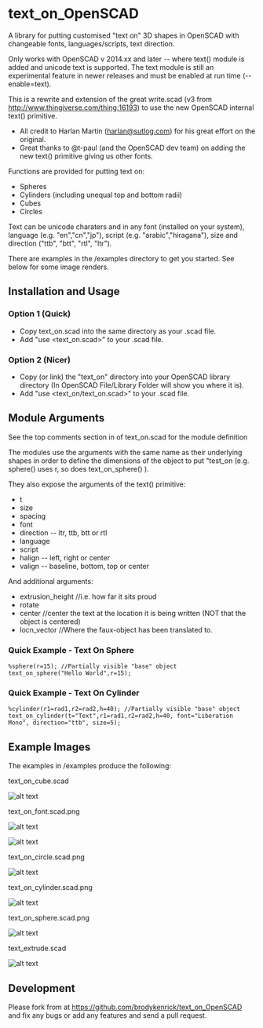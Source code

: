 text_on_OpenSCAD
================

A library for putting customised "text on" 3D shapes in OpenSCAD with changeable fonts, languages/scripts, text direction.

Only works with OpenSCAD v 2014.xx and later -- where text() module is added and unicode text is supported. The text module is still an experimental feature in newer releases and must be enabled at run time (--enable=text).


This is a rewrite and extension of the great write.scad (v3 from http://www.thingiverse.com/thing:16193) to use the new OpenSCAD internal text() primitive.
* All credit to Harlan Martin (harlan@sutlog.com) for his great effort on the original.
* Great thanks to @t-paul (and the OpenSCAD dev team) on adding the new text() primitive giving us other fonts.

Functions are provided for putting text on:
* Spheres
* Cylinders (including unequal top and bottom radii)
* Cubes
* Circles

Text can be unicode charaters and in any font (installed on your system), language (e.g. "en","cn","jp"), script (e.g. "arabic","hiragana"), size and direction ("ttb", "btt", "rtl", "ltr").

There are examples in the /examples directory to get you started. See below for some image renders.

## Installation and Usage

### Option 1 (Quick)
* Copy text_on.scad into the same directory as your .scad file.
* Add "use <text_on.scad>" to your .scad file.

### Option 2 (Nicer)
* Copy (or link) the "text_on" directory into your OpenSCAD library directory (In OpenSCAD File/Library Folder will show you where it is).
* Add "use <text_on/text_on.scad>" to your .scad file.

## Module Arguments

See the top comments section in of text_on.scad for the module definition

The modules use the arguments with the same name as their underlying shapes in order to define the dimensions of the object to put "test_on (e.g. sphere() uses r, so does text_on_sphere() ).

They also expose the arguments of the text() primitive:
* t
* size
* spacing
* font
* direction -- ltr, ttb, btt or rtl
* language
* script
* halign -- left, right or center
* valign -- baseline, bottom, top or center

And additional arguments:
* extrusion_height //i.e. how far it sits proud
* rotate
* center //center the text at the location it is being written (NOT that the object is centered)
* locn_vector //Where the faux-object has been translated to.

### Quick Example - Text On Sphere

    %sphere(r=15); //Partially visible "base" object
    text_on_sphere("Hello World",r=15);

### Quick Example - Text On Cylinder

    %cylinder(r1=rad1,r2=rad2,h=40); //Partially visible "base" object
    text_on_cylinder(t="Text",r1=rad1,r2=rad2,h=40, font="Liberation Mono", direction="ttb", size=5);


## Example Images

The examples in /examples produce the following:

text_on_cube.scad

![alt text](examples/text_on_cube.scad.png "text_on_cube.scad image")

text_on_font.scad.png

![alt text](examples/text_on_font.scad.png "text_on_font.scad image")

![alt text](examples/text_on_surface.scad.png "text_on_surface.scad image")

text_on_circle.scad.png

![alt text](examples/text_on_circle.scad.png "text_on_circle.scad image")

text_on_cylinder.scad.png

![alt text](examples/text_on_cylinder.scad.png "text_on_cylinder.scad image")

text_on_sphere.scad.png

![alt text](examples/text_on_sphere.scad.png "text_on_sphere.scad image")

text_extrude.scad

![alt text](examples/text_extrude.scad.png "text_extrude.scad image")


## Development

Please fork from at https://github.com/brodykenrick/text_on_OpenSCAD and fix any bugs or add any features and send a pull request.

